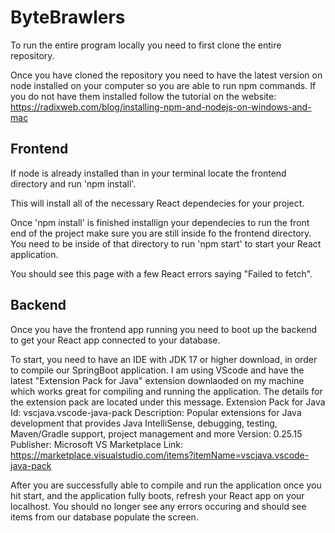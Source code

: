 # ByteBrawlers
To run the entire program locally you need to first clone the entire repository.

Once you have cloned the repository you need to have the latest version on node installed on your computer so you are able to run npm commands.
If you do not have them installed follow the tutorial on the website: https://radixweb.com/blog/installing-npm-and-nodejs-on-windows-and-mac

## Frontend
If node is already installed than in your terminal locate the frontend directory and run 'npm install'. 

This will install all of the necessary React dependecies for your project.

Once 'npm install' is finished installign your dependecies to run the front end of the project make sure you are still inside fo the frontend directory. You need to be inside of that directory to run 'npm start' to start your React application.

You should see this page with a few React errors saying "Failed to fetch".

## Backend
Once you have the frontend app running you need to boot up the backend to get your React app connected to your database.

To start, you need to have an IDE with JDK 17 or higher download, in order to compile our SpringBoot application. I am using VScode and have the latest "Extension Pack for Java" extension downlaoded on my machine which works great for compiling and running the application. The details for the extension pack are located under this message.
Extension Pack for Java
Id: vscjava.vscode-java-pack
Description: Popular extensions for Java development that provides Java IntelliSense, debugging, testing, Maven/Gradle support, project management and more
Version: 0.25.15
Publisher: Microsoft
VS Marketplace Link: https://marketplace.visualstudio.com/items?itemName=vscjava.vscode-java-pack

After you are successfully able to compile and run the application once you hit start, and the application fully boots, refresh your React app on your localhost. You should no longer see any errors occuring and should see items from our database populate the screen.
